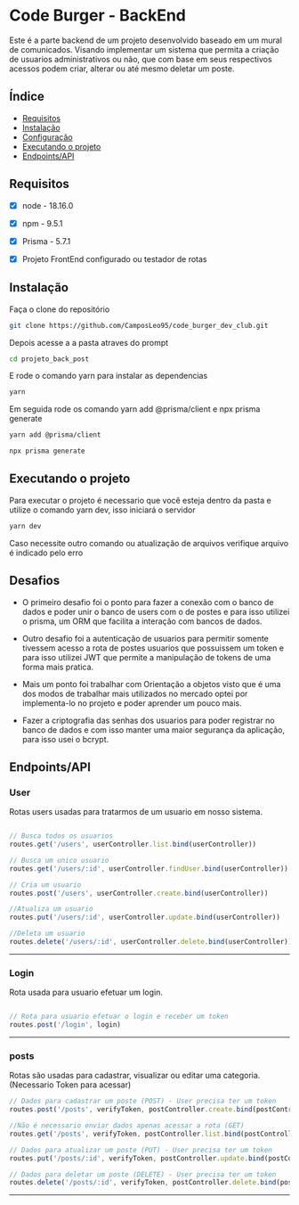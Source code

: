 # Code Burger - BackEnd

Este é a parte backend de um projeto desenvolvido baseado em um mural de comunicados. Visando implementar um sistema que permita a criação de usuarios administrativos ou não, que com base em seus respectivos acessos podem criar, alterar ou até mesmo deletar um poste.

## Índice

- [Requisitos](#requisitos)
- [Instalação](#instalação)
- [Configuração](#configuração)
- [Executando o projeto](#executando-o-projeto)
- [Endpoints/API](#endpointsapi)

## Requisitos

- [x] node - 18.16.0
- [x] npm - 9.5.1
- [x] Prisma - 5.7.1
- [x] Projeto FrontEnd configurado ou testador de rotas


## Instalação 

Faça o clone do repositório 

```bash
git clone https://github.com/CamposLeo95/code_burger_dev_club.git

```

Depois acesse a a pasta atraves do prompt 

```bash
cd projeto_back_post

```
E rode o comando yarn para instalar as dependencias 

```bash
yarn 

```

Em seguida rode os comando yarn add @prisma/client e npx prisma generate

```bash
yarn add @prisma/client 

npx prisma generate

```

## Executando o projeto

Para executar o projeto é necessario que você esteja dentro da pasta e utilize o comando yarn dev, isso iniciará o servidor


```bash
yarn dev

```

Caso necessite outro comando ou atualização de arquivos verifique arquivo é indicado pelo erro


## Desafios

- O primeiro desafio foi o ponto para fazer a conexão com o banco de dados e poder unir o banco de users com o de postes e para isso utilizei o prisma, um ORM que facilita a interação com bancos de dados.

- Outro desafio foi a autenticação de usuarios para permitir somente tivessem acesso a rota de postes usuarios que possuissem um token e para isso utilizei JWT que permite a manipulação de tokens de uma forma mais pratica.

- Mais um ponto foi trabalhar com Orientação a objetos visto que é uma dos modos de trabalhar mais utilizados no mercado optei por implementa-lo no projeto e poder aprender um pouco mais.

- Fazer a criptografia das senhas dos usuarios para poder registrar no banco de dados e com isso manter uma maior segurança da aplicação, para isso usei o bcrypt.

## Endpoints/API

### User


Rotas users usadas para tratarmos de um usuario em nosso sistema.

```javaScript

// Busca todos os usuarios
routes.get('/users', userController.list.bind(userController))

// Busca um unico usuario
routes.get('/users/:id', userController.findUser.bind(userController))

// Cria um usuario
routes.post('/users', userController.create.bind(userController))

//Atualiza um usuario
routes.put('/users/:id', userController.update.bind(userController))

//Deleta um usuario
routes.delete('/users/:id', userController.delete.bind(userController))

```

------

### Login

 Rota usada para usuario efetuar um login.

```javaScript

// Rota para usuario efetuar o login e receber um token
routes.post('/login', login)

```

------

### posts

 Rotas são usadas para cadastrar, visualizar ou editar uma categoria. (Necessario Token para acessar)

```javaScript
// Dados para cadastrar um poste (POST) - User precisa ter um token
routes.post('/posts', verifyToken, postController.create.bind(postController))

//Não é necessario enviar dados apenas acessar a rota (GET)
routes.get('/posts', verifyToken, postController.list.bind(postController))

// Dados para atualizar um poste (PUT) - User precisa ter um token
routes.put('/posts/:id', verifyToken, postController.update.bind(postController))

// Dados para deletar um poste (DELETE) - User precisa ter um token
routes.delete('/posts/:id', verifyToken, postController.delete.bind(postController))
```


------
